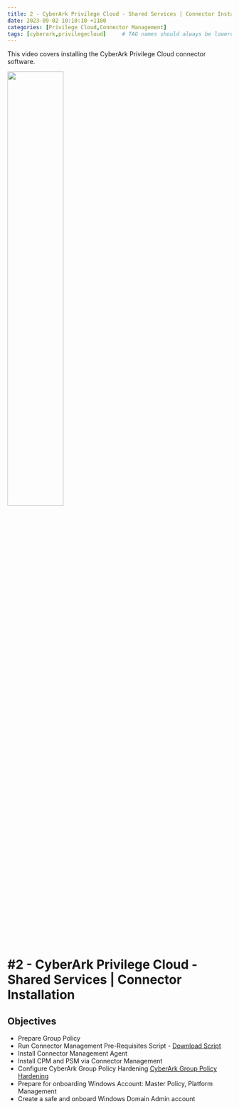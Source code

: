 ```yaml
---
title: 2 - CyberArk Privilege Cloud - Shared Services | Connector Installation
date: 2023-09-02 10:10:10 +1100
categories: [Privilege Cloud,Connector Management]
tags: [cyberark,privilegecloud]     # TAG names should always be lowercase
---
```


This video covers installing the CyberArk Privilege Cloud connector software.

[<img src="https://i.ytimg.com/vi/TP7HtbRhY_g/maxresdefault.jpg" width="50%">](https://www.youtube.com/watch?v=TP7HtbRhY_g) 

# #2 - CyberArk Privilege Cloud - Shared Services | Connector Installation

## Objectives
- Prepare Group Policy
- Run Connector Management Pre-Requisites Script - [Download Script](https://cyberark-customers.force.com/mplace/s/#--CyberArk+Privilege+Cloud+Tools)
- Install Connector Management Agent
- Install CPM and PSM via Connector Management
- Configure CyberArk Group Policy Hardening
[CyberArk Group Policy Hardening](https://cyberark-customers.force.com/mplace/s/#software)
- Prepare for onboarding Windows Account: Master Policy, Platform Management
- Create a safe and onboard Windows Domain Admin account
